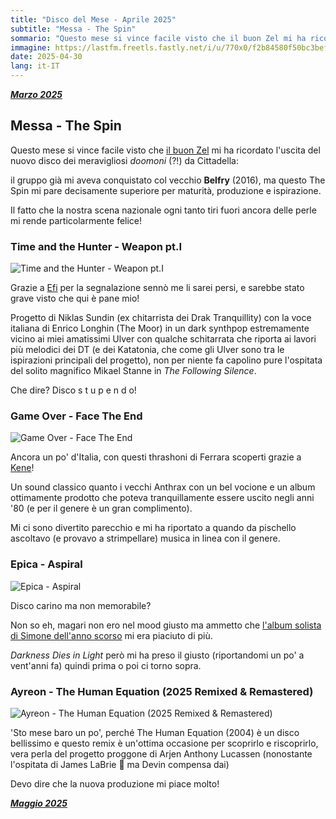 ```yaml
---
title: "Disco del Mese - Aprile 2025"
subtitle: "Messa - The Spin"
sommario: "Questo mese si vince facile visto che il buon Zel mi ha ricordato l'uscita del nuovo disco dei meravigliosi doomoni di Cittadella..."
immagine: https://lastfm.freetls.fastly.net/i/u/770x0/f2b84580f50bc3bef6a5963e30768257.jpg
date: 2025-04-30
lang: it-IT
---
```


[_**Marzo 2025**_](/posts/ita/disco-del-mese-03-2025)

## Messa - The Spin

Questo mese si vince facile visto che [il buon Zel](https://livellosegreto.it/@Zel/114318818945015537) mi ha ricordato l'uscita del nuovo disco dei meravigliosi _doomoni_ (?!) da Cittadella: 

il gruppo già mi aveva conquistato col vecchio **Belfry** (2016), ma questo The Spin mi pare decisamente superiore per maturità, produzione e ispirazione.

Il fatto che la nostra scena nazionale ogni tanto tiri fuori ancora delle perle mi rende particolarmente felice!

### Time and the Hunter - Weapon pt.I

![Time and the Hunter - Weapon pt.I](https://f4.bcbits.com/img/a3295088822_16.jpg)

Grazie a [Efi](https://livellosegreto.it/@effimera) per la segnalazione sennò me li sarei persi, e sarebbe stato grave visto che qui è pane mio!

Progetto di Niklas Sundin (ex chitarrista dei Drak Tranquillity) con la voce italiana di Enrico Longhin (The Moor) in un dark synthpop estremamente vicino ai miei amatissimi Ulver con qualche schitarrata che riporta ai lavori più melodici dei DT (e dei Katatonia, che come gli Ulver sono tra le ispirazioni principali del progetto), non per niente fa capolino pure l'ospitata del solito magnifico Mikael Stanne in _The Following Silence_. 

Che dire? Disco s t u p e n d o!

### Game Over - Face The End

![Game Over - Face The End](https://f4.bcbits.com/img/a2222956488_16.jpg)

Ancora un po' d'Italia, con questi thrashoni di Ferrara scoperti grazie a [Kene](https://livellosegreto.it/@alessandroid)!

Un sound classico quanto i vecchi Anthrax con un bel vocione e un album ottimamente prodotto che poteva tranquillamente essere uscito negli anni '80 (e per il genere è un gran complimento).

Mi ci sono divertito parecchio e mi ha riportato a quando da pischello ascoltavo (e provavo a strimpellare) musica in linea con il genere.

### Epica - Aspiral 

![Epica - Aspiral](https://lastfm.freetls.fastly.net/i/u/770x0/1485dc1a1712354163e69fad4d2026aa.jpg)

Disco carino ma non memorabile?

Non so eh, magari non ero nel mood giusto ma ammetto che [l'album solista di Simone dell'anno scorso](/posts/ita/simone-simons-vermillion/) mi era piaciuto di più.

_Darkness Dies in Light_ però mi ha preso il giusto (riportandomi un po' a vent'anni fa) quindi prima o poi ci torno sopra. 

### Ayreon - The Human Equation (2025 Remixed & Remastered)

![Ayreon - The Human Equation (2025 Remixed & Remastered)](https://f4.bcbits.com/img/a2511475151_16.jpg)

'Sto mese baro un po', perché The Human Equation (2004) è un disco bellissimo e questo remix è un'ottima occasione per scoprirlo e riscoprirlo, vera perla del progetto proggone di Arjen Anthony Lucassen (nonostante l'ospitata di 	James LaBrie 🫢 ma Devin compensa dai)

Devo dire che la nuova produzione mi piace molto!

[_**Maggio 2025**_](/posts/ita/disco-del-mese-05-2025)
